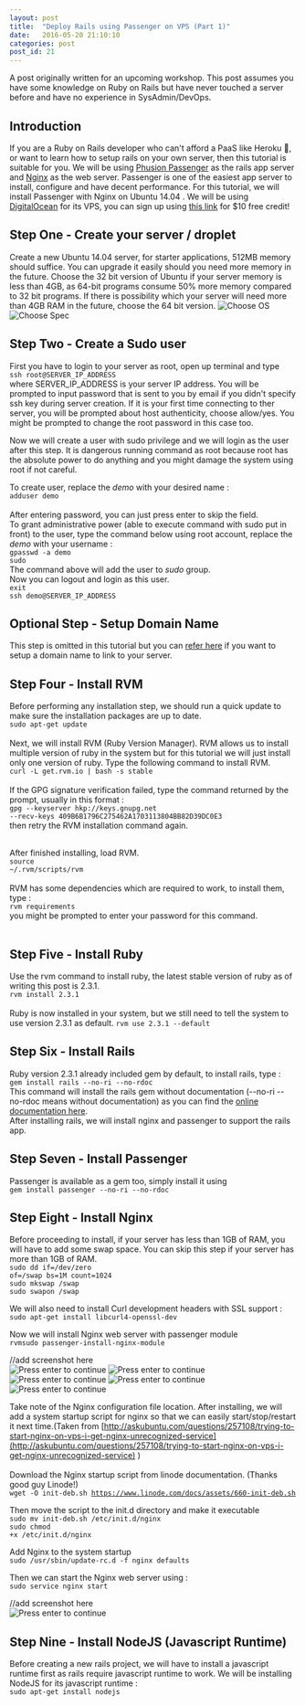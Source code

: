```yaml
---
layout: post
title:  "Deploy Rails using Passenger on VPS (Part 1)"
date:   2016-05-20 21:10:10
categories: post
post_id: 21
---
```


A post originally written for an upcoming workshop. This post assumes you have some knowledge on Ruby on Rails but have never touched a server before and have no experience in SysAdmin/DevOps.

## Introduction

If you are a Ruby on Rails developer who can't afford a PaaS like Heroku  💸, or want to learn how to setup rails on your own server, then this tutorial is suitable for you. 
We will be using [Phusion Passenger](https://www.phusionpassenger.com/) as the rails app server and [Nginx](https://www.nginx.com) as the web server. Passenger is one of the easiest app server to install, configure and have decent performance. For this tutorial, we will install Passenger with Nginx on Ubuntu 14.04 . We will be using [DigitalOcean](https://m.do.co/c/f7f1b47b1fff) for its VPS, you can sign up using [this link](https://m.do.co/c/f7f1b47b1fff) for $10 free credit!

## Step One - Create your server / droplet
  
Create a new Ubuntu 14.04 server, for starter applications, 512MB memory should suffice. You can upgrade it easily should you need more memory in the future. Choose the 32 bit version of Ubuntu if your server memory is less than 4GB, as 64-bit programs consume 50% more memory compared to 32 bit programs. If there is possibility which your server will need more than 4GB RAM in the future, choose the 64 bit version.
![Choose OS](https://littlefoximage.s3.amazonaws.com/post21/choose_os.png)
![Choose Spec](https://littlefoximage.s3.amazonaws.com/post21/choose_spec.png)
  

## Step Two - Create a Sudo user
  
First you have to login to your server as root, open up terminal and type <br> <code>ssh root@SERVER_IP_ADDRESS</code> <br> where SERVER_IP_ADDRESS is your server IP address. You will be prompted to input password that is sent to you by email if you didn't specify ssh key during server creation. If it is your first time connecting to ther server, you will be prompted about host authenticity, choose allow/yes. You might be prompted to change the root password in this case too.  

Now we will create a user with sudo privilege and we will login as the user after this step. It is dangerous running command as root because root has the absolute power to do anything and you might damage the system using root if not careful.

To create user, replace the _demo_ with your desired name : <br>
<code>adduser demo</code><br><br>
After entering password, you can just press enter to skip the field.  
To grant administrative power (able to execute command with sudo put in front) to the user, type the command below using root account, replace the _demo_ with your username : <br>
<code>gpasswd -a demo sudo</code><br>
The command above will add the user to _sudo_ group.  
Now you can logout and login as this user.  
<code>exit</code>  
<code>ssh demo@SERVER_IP_ADDRESS</code>  
    

## Optional Step - Setup Domain Name
This step is omitted in this tutorial but you can [refer here](https://www.digitalocean.com/community/tutorials/how-to-set-up-a-host-name-with-digitalocean) if you want to setup a domain name to link to your server.
  

## Step Four - Install RVM
Before performing any installation step, we should run a quick update to make sure the installation packages are up to date.  
<code>sudo apt-get update</code><br><br>
Next, we will install RVM (Ruby Version Manager). RVM allows us to install multiple version of ruby in the system but for this tutorial we will just install only one version of ruby.  Type the following command to install RVM.  
<code>curl -L get.rvm.io | bash -s stable</code><br><br>
If the GPG signature verification failed, type the command returned by the prompt, usually in this format : <br>
<code>gpg --keyserver hkp://keys.gnupg.net --recv-keys 409B6B1796C275462A1703113804BB82D39DC0E3</code> <br>
then retry the RVM installation command again. <br><br>

After finished installing, load RVM.<br>
<code>source ~/.rvm/scripts/rvm</code><br><br>
RVM has some dependencies which are required to work, to install them, type :  
<code>rvm requirements</code><br>
you might be prompted to enter your password for this command. <br><br>

## Step Five - Install Ruby  
Use the rvm command to install ruby, the latest stable version of ruby as of writing this post is 2.3.1.  
<code>rvm install 2.3.1</code><br><br>
Ruby is now installed in your system, but we still need to tell the system to use version 2.3.1 as default.
<code>rvm use 2.3.1 --default</code><br>

## Step Six - Install Rails
Ruby version 2.3.1 already included gem by default, to install rails, type :  
<code>gem install rails --no-ri --no-rdoc</code><br>
This command will install the rails gem without documentation (--no-ri --no-rdoc means without documentation) as you can find the [online documentation here](http://guides.rubyonrails.org/).  
After installing rails, we will install nginx and passenger to support the rails app.  

## Step Seven - Install Passenger
Passenger is available as a gem too, simply install it using  
<code>gem install passenger --no-ri --no-rdoc</code><br>  

## Step Eight - Install Nginx
Before proceeding to install, if your server has less than 1GB of RAM, you will have to add some swap space. You can skip this step if your server has more than 1GB of RAM.<br>
<code>sudo dd if=/dev/zero of=/swap bs=1M count=1024</code>  
<code>sudo mkswap /swap</code>  
<code>sudo swapon /swap</code>
<br>

We will also need to install Curl development headers with SSL support : <br>
<code>sudo apt-get install libcurl4-openssl-dev</code>
<br>

Now we will install Nginx web server with passenger module  
<code>rvmsudo passenger-install-nginx-module</code><br>

//add screenshot here  
![Press enter to continue](https://littlefoximage.s3.amazonaws.com/post21/install_passenger.png)
![Press enter to continue](https://littlefoximage.s3.amazonaws.com/post21/install_passenger2.png)
![Press enter to continue](https://littlefoximage.s3.amazonaws.com/post21/install_passenger3.png)
![Press enter to continue](https://littlefoximage.s3.amazonaws.com/post21/install_passenger4.png)
![Press enter to continue](https://littlefoximage.s3.amazonaws.com/post21/install_passenger5.png)


Take note of the Nginx configuration file location.
After installing, we will add a system startup script for nginx so that we can easily start/stop/restart it next time.(Taken from [http://askubuntu.com/questions/257108/trying-to-start-nginx-on-vps-i-get-nginx-unrecognized-service](http://askubuntu.com/questions/257108/trying-to-start-nginx-on-vps-i-get-nginx-unrecognized-service) )<br><br> 
Download the Nginx startup script from linode documentation. (Thanks good guy Linode!)  
<code>wget -O init-deb.sh https://www.linode.com/docs/assets/660-init-deb.sh</code>

Then move the script to the init.d directory and make it executable  
<code>sudo mv init-deb.sh /etc/init.d/nginx</code><br>
<code>sudo chmod +x /etc/init.d/nginx</code>

Add Nginx to the system startup  
<code>sudo /usr/sbin/update-rc.d -f nginx defaults</code>

Then we can start the Nginx web server using :  
<code>sudo service nginx start</code>

//add screenshot here  
![Press enter to continue](https://littlefoximage.s3.amazonaws.com/post21/nginx_success.png)

## Step Nine - Install NodeJS (Javascript Runtime)
Before creating a new rails project, we will have to install a javascript runtime first as rails require javascript runtime to work. We will be installing NodeJS for its javascript runtime :   
<code>sudo apt-get install nodejs</code>


